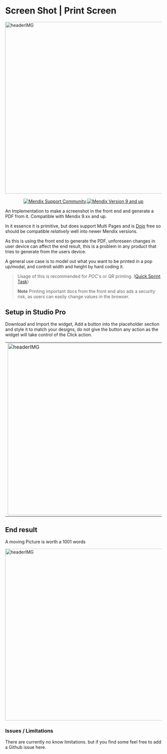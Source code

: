 <h1>Screen Shot | Print Screen</h1>

<img align="center" width="550" alt="headerIMG" src="https://raw.githubusercontent.com/mendixlabs/app-services-components/main/apps/web-widgets/screen-shot-mx/assets/header.png" target="_blank" />

<p align="center">

<a href="https://docs.mendix.com/community/app-store/app-store-content-support">
  <img align="center" alt="Mendix Support Community" src="https://img.shields.io/badge/Mendix%20Support%3A-Community-%23ED8B00.svg?style=for-the-badge&logoColor=#23ED8B00">
</a>
<a href="https://marketplace.mendix.com/link/studiopro/">
  <img align="center" alt="Mendix Version 9 and up" src="https://img.shields.io/badge/Mendix%20Version%3A-9.xx-%23007ACC.svg?style=for-the-badge&logoColor=#23ED8B00">
</a>

</p>

An Implementation to make a screenshot in the front end and generate a PDF from it. Compatible with Mendix 9.xx and up.

In it essence it is primitive, but does support Multi Pages and is [Dojo](https://dojotoolkit.org/) free so should be
compatible _relatively_ well into newer Mendix versions.

As this is using the front end to generate the PDF, unforeseen changes in user device can affect the end result, this is
a problem in any product that tries to generate from the users device.

A general use case is to model out what you want to be printed in a pop up/modal, and controll width and height by hard
coding it.

> Usage of this is recommended for _POC's_ or _QR_ printing. ([Quick Sprint Task](https://xkcd.com/1425/))
>
> **Note** Printing important docs from the front end also ads a security risk, as users can easily change values in the
> browser.

## Setup in Studio Pro

Download and Import the widget, Add a button into the placeholder section and style it to match your designs, do not
give the button any action as the widget will take control of the Click action.

<table style="width:100%">
  <tr>
    <td  style="width:50%">
    <img align="center" width="550" alt="headerIMG" src="https://raw.githubusercontent.com/mendixlabs/app-services-components/main/apps/web-widgets/screen-shot-mx/assets/screenshot.png" target="_blank" /></td>
    <td>
    <table style="width:100%">
        <tr>
            <th>Name</th>
            <th>Desc.</th>
        </tr>
        <tr>
            <td>Class Name To Print</td>
            <td>Class Name to target to print</td>
        </tr>
        <tr>
            <td>Prefix for Page Name</td>
            <td>Prefix to add to default file name once saved</td>
        </tr>
        <tr>
            <td>Page Orientation</td>
            <td>Choose to print in Landscape or Portrait Orientation </td>
        </tr>
        <tr>
            <td>Page Size</td>
            <td>Choose a Page Size, Options A4, A5, A6 and US Letter</td>
        </tr>
    </table>
</td>
  </tr>
</table>

## End result

A moving Picture is worth a 1001 words

<img align="center" width="550" alt="headerIMG" src="https://raw.githubusercontent.com/mendixlabs/app-services-components/main/apps/web-widgets/screen-shot-mx/assets/screenshot_demo.gif" target="_blank" />

### Issues / Limitations

There are currently no know limitations. but if you find some feel free to add a Github issue here.
